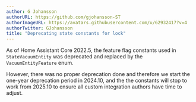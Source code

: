```yaml
---
author: G Johansson
authorURL: https://github.com/gjohansson-ST
authorImageURL: https://avatars.githubusercontent.com/u/62932417?v=4
authorTwitter: GJohansson
title: "Deprecating state constants for lock"
---
```


As of Home Assistant Core 2022.5, the feature flag constants used in `StateVacuumEntity` was deprecated and replaced by the `VacuumEntityFeature` enum.

However, there was no proper deprecation done and therefore we start the one-year deprecation period in 2024.10, and the the constants will stop to work from 2025.10 to ensure all custom integration authors have time to adjust.
